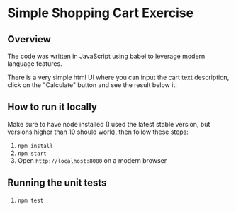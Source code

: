 # Simple Shopping Cart Exercise

## Overview

The code was written in JavaScript using babel to leverage modern language features.

There is a very simple html UI where you can input the cart text description, click on the "Calculate" button and see the result below it.

## How to run it locally

Make sure to have node installed (I used the latest stable version, but versions higher than 10 should work), then follow these steps:

1. `npm install`
1. `npm start`
1. Open `http://localhost:8080` on a modern browser

## Running the unit tests

1. `npm test`
